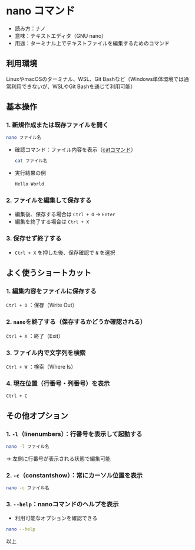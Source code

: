 # nano コマンド

- 読み方：ナノ
- 意味：テキストエディタ（GNU nano）
- 用途：ターミナル上でテキストファイルを編集するためのコマンド

## 利用環境

LinuxやmacOSのターミナル、WSL、Git Bashなど（Windows単体環境では通常利用できないが、WSLやGit Bashを通じて利用可能）

## 基本操作

### 1. 新規作成または既存ファイルを開く

```bash
nano ファイル名
```

- 確認コマンド：ファイル内容を表示（[catコマンド](cat.md)）

  ```bash
  cat ファイル名
  ```

- 実行結果の例

  ```bash
  Hello World
  ```

### 2. ファイルを編集して保存する

- 編集後、保存する場合は `Ctrl + O` → `Enter`
- 編集を終了する場合は `Ctrl + X`
  
### 3. 保存せず終了する

- `Ctrl + X` を押した後、保存確認で `N` を選択

## よく使うショートカット

### 1. 編集内容をファイルに保存する

`Ctrl + O` ：保存（Write Out）

### 2. `nano`を終了する（保存するかどうか確認される）

`Ctrl + X` ：終了（Exit）

### 3. ファイル内で文字列を検索

`Ctrl + W` ：検索（Where Is）

### 4. 現在位置（行番号・列番号）を表示

`Ctrl + C`

## その他オプション

### 1. `-l`（linenumbers）：行番号を表示して起動する

```bash
nano -l ファイル名
```

→ 左側に行番号が表示される状態で編集可能

### 2. `-c`（constantshow）：常にカーソル位置を表示

```bash
nano -c ファイル名
```

### 3. `--help`：nanoコマンドのヘルプを表示

- 利用可能なオプションを確認できる

```bash
nano --help
```

以上
